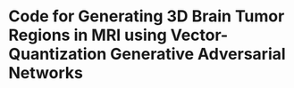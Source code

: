 # Code for Generating 3D Brain Tumor Regions in MRI using Vector-Quantization Generative Adversarial Networks
